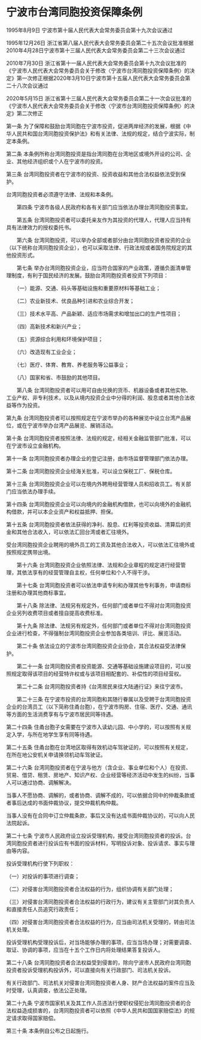 # 宁波市台湾同胞投资保障条例

1995年8月9日 宁波市第十届人民代表大会常务委员会第十九次会议通过

1995年12月26日 浙江省第八届人民代表大会常务委员会第二十五次会议批准根据2010年4月28日宁波市第十三届人民代表大会常务委员会第二十三次会议通过

2010年7月30日 浙江省第十一届人民代表大会常务委员会第十九次会议批准的《宁波市人民代表大会常务委员会关于修改〈宁波市台湾同胞投资保障条例〉的决定》第一次修正根据2020年3月10日宁波市第十五届人民代表大会常务委员会第二十八次会议通过

2020年5月15日 浙江省第十三届人民代表大会常务委员会第二十一次会议批准的《宁波市人民代表大会常务委员会关于修改〈宁波市台湾同胞投资保障条例〉的决定》第二次修正

<!-- INFO END -->

第一条 为了保障和鼓励台湾同胞在宁波市投资，促进两岸经济的发展，根据《中华人民共和国台湾同胞投资保护法》和有关法律、法规的规定，结合宁波实际，制定本条例。

第二条 本条例所称台湾同胞投资是指台湾同胞在台湾地区或境外开设的公司、企业、其他经济组织或个人在宁波市的投资。

第三条 台湾同胞投资者在宁波市的投资、投资收益和其他合法权益依法受到保护。

台湾同胞投资者必须遵守法律、法规和本条例。

　　第四条 宁波市各级人民政府和各有关部门应当依法办理台湾同胞投资事宜。

　　第五条 台湾同胞投资者可以委托亲友作为其投资的代理人，代理人应当持有具有法律效力的授权委托书。

　　第六条 台湾同胞投资，可以举办全部或者部分由台湾同胞投资者投资的企业（以下统称台湾同胞投资企业），也可以采取法律、行政法规或者国务院规定的其他投资形式。

　　第七条 举办台湾同胞投资企业，应当符合国家的产业政策，遵循负面清单管理制度，有利于国民经济的发展。鼓励台湾同胞投资者投资下列项目：

　　（一）能源、交通、码头等基础设施和重要原材料等基础工业；

　　（二）农业新技术、优良品种引进和农业综合开发；

　　（三）技术水平高、产品新颖、适应市场需求和增加出口的生产性项目；

　　（四）高新技术和新兴产业；

　　（五）资源综合利用和环境保护项目；

　　（六）改造现有工业企业；

　　（七）医疗、体育、教育、养老服务等公益事业；

　　（八）国家和省、市鼓励的其他项目。

　　第八条 台湾同胞投资者可以用可自由兑换的货币、机器设备或者其他实物、工业产权、非专利技术，以及从境内投资企业中分得的利润、股息或者其他合法收益等作为投资。

第九条 台湾同胞投资者可以按照规定在宁波市举办的各种展览中设立台湾产品展位，或在宁波市举办台湾产品展览、展销活动。

第十条 台湾同胞投资者按照法律、法规的规定，经相关金融监管部门批准，可以在宁波市设立金融机构。

第十一条 台湾同胞投资者办理企业的登记注册，由市场监督管理部门依法办理。

第十二条 台湾同胞投资企业经海关批准，可以设立保税工厂、保税仓库。

第十三条 台湾同胞投资企业可以在境内外聘用经营管理人员和招收员工。有关部门应当依法办理手续。

第十四条 台湾同胞投资企业可以向境内的金融机构借款，也可以向境外的金融机构借款，并可以本企业资产和权益抵押、担保。

第十五条 台湾同胞投资者依法获得的净利、股息、红利等投资收益、清算后的资金和其他合法收入，可以依法汇回台湾或者汇往境外。

受台湾同胞投资企业聘用的境外员工的工资及其他合法收入，可以依法汇往境外或按照规定携带出境。

　　第十六条 台湾同胞投资企业依照法律、法规和企业章程的规定进行经营管理，其依法享有的经营管理自主权，任何单位和个人不得干涉。

　　第十七条 台湾同胞投资者可以依法申请专利和办理其他专利事务，申请商标注册和办理其他商标事宜。

　　第十八条 除法律、法规另有规定外，任何部门或者单位不得对台湾同胞投资企业另列收费项目或者擅自提高收费标准。

　　第十九条 除法律、法规另有规定外，任何部门或者单位不得对台湾同胞投资企业进行检查，不得强制台湾同胞投资企业参加各类培训、评比、展览活动。

　　第二十条 依法设立的宁波市台湾同胞投资企业协会，其合法权益受法律保护。

　　第二十一条 台湾同胞投资者投资能源、交通等基础设施建设项目的，可以按照规定取得该项目的经营特许权或与该项目相配套的、补偿性的项目经营权。

　　第二十二条 台湾同胞投资者持《台湾居民来往大陆通行证》来往宁波市。

　　第二十三条 在宁波市投资的台湾同胞和其随行眷属以及受聘于台湾同胞投资企业的台湾员工（以下简称住甬台胞），在宁波市购房、住宿、医疗、交通、通讯等方面的生活消费享有与宁波市居民同等待遇。

第二十四条 住甬台胞子女需要在宁波市入读幼儿园、中小学的，可以按照有关规定入学，与所在地学生享有同等待遇。

第二十五条 住甬台胞在台湾地区取得有效机动车驾驶证的，可以按照有关规定，在所在地公安机关申请换领机动车驾驶证。

第二十六条 台湾同胞投资者在宁波与他方（含企业、事业单位和个人）在投资、贸易、借贷、租赁、房地产、知识产权、企业经营等经济活动中发生的纠纷，当事人可以通过协商、调解解决。

当事人不愿协商、调解的，或者协商、调解不成的，可以依据合同中的仲裁条款或者事后达成的书面仲裁协议，提交仲裁机构仲裁。

当事人没有在合同中订立仲裁条款，事后又没有达成书面仲裁协议的，可以向人民法院起诉。

第二十七条 宁波市人民政府设立投诉受理机构，接受台湾同胞投资者的投诉。台湾同胞投资者进行投诉应有书面的投诉材料，写明投诉对象、投诉请求、事实与理由等内容。

投诉受理机构行使下列职权：

（一）对投诉的事项进行调查；

（二）对侵害台湾同胞投资者合法权益的行为，组织协调有关部门处理；

（三）对侵害台湾同胞投资者合法权益的行政行为，建议有关主管部门对其负责人和直接责任人员追究行政责任；

（四）对侵害台湾同胞投资者合法权益的行为，应当由司法机关受理的，转由司法机关处理。

投诉受理机构受理投诉后，对当场能够办理的事项，应当当场办理；对需要调查、取证、协调的事项，应当在十五个工作日内将处理结果答复投诉人。

第二十八条 台湾同胞投资者合法权益受到侵害的，除向宁波市人民政府台湾同胞投资者投诉受理机构投诉外，可以直接向有关行政部门、司法机关投诉。

有关行政部门、司法机关对侵害台湾同胞投资者人身、财产合法权益的案件应当及时受理，认真调查，依法公正处理。

第二十九条 宁波市国家机关及其工作人员违法行使职权侵犯台湾同胞投资者的合法权益造成损害的，台湾同胞投资者可以依照《中华人民共和国国家赔偿法》的规定请求取得国家赔偿。

第三十条 本条例自公布之日起施行。